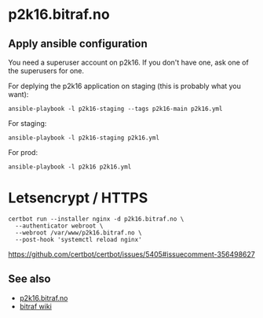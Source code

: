 p2k16.bitraf.no
===============

Apply ansible configuration
---------------------------

You need a superuser account on p2k16.
If you don't have one, ask one of the superusers for one.

For deplying the p2k16 application on staging (this is probably what you want):

```
ansible-playbook -l p2k16-staging --tags p2k16-main p2k16.yml
```

For staging:

```
ansible-playbook -l p2k16-staging p2k16.yml
```

For prod:

```
ansible-playbook -l p2k16 p2k16.yml
```

Letsencrypt / HTTPS
===================

    certbot run --installer nginx -d p2k16.bitraf.no \
      --authenticator webroot \
      --webroot /var/www/p2k16.bitraf.no \
      --post-hook 'systemctl reload nginx'

https://github.com/certbot/certbot/issues/5405#issuecomment-356498627

See also
--------

- [p2k16.bitraf.no](http://p2k16.bitraf.no/)
- [bitraf wiki](https://bitraf.no/wiki/p2k16)
